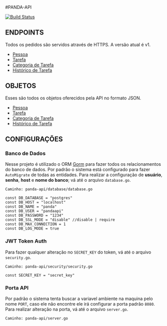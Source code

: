 #PANDA-API

[![Build Status](https://travis-ci.org/wilsontamarozzi/panda-api.svg?branch=master)](https://travis-ci.org/wilsontamarozzi/panda-api)

## ENDPOINTS

Todos os pedidos são servidos através de HTTPS. A versão atual é v1.
* [Pessoa](full_format.md#pessoa)
* [Tarefa](full_format.md#tarefa)
* [Categoria de Tarefa](full_format.md#categoria-de-tarefa)
* [Histórico de Tarefa](full_format.md#histórico-de-tarefa)

## OBJETOS

Esses são todos os objetos oferecidos pela API no formato JSON.
* [Pessoa](full_format.md#pessoa)
* [Tarefa](full_format.md#tarefa)
* [Categoria de Tarefa](full_format.md#categoria-de-tarefa)
* [Histórico de Tarefa](full_format.md#histórico-de-tarefa)

## CONFIGURAÇÕES

### Banco de Dados
Nesse projeto é utilizado o ORM [Gorm](http://jinzhu.me/gorm/) para fazer todos os relacionamentos do banco de dados.
Por padrão o sistema está configurado para fazer `AutoMigrate` de todas as entidades.
Para realizar a configuração de **usuário**, **senha**, **host** e **nome do banco**; vá até o arquivo `database.go`.
```
Caminho: panda-api/database/database.go
```
```golang
const DB_DATABASE = "postgres"
const DB_HOST = "localhost"
const DB_NAME = "panda"
const DB_USER = "pandaapi"
const DB_PASSWORD = "1234"
const DB_SSL_MODE = "disable" //disable | require
const DB_MAX_CONNECTION = 1
const DB_LOG_MODE = true
```

### JWT Token Auth
Para fazer qualquer alteração no `SECRET_KEY` do token, vá até o arquivo `security.go`.
```
Caminho: panda-api/security/security.go
```
```golang
const SECRET_KEY = "secret_key"
```

### Porta API
Por padrão o sistema tenta buscar a variavel ambiente na maquina pelo nome `PORT`, caso ele não encontre ele irá configurar a porta padrão `8080`.
Para realizar alteração na porta, vá até o arquivo `server.go`.
```
Caminho: panda-api/server.go
```